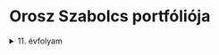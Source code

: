 # Orosz Szabolcs portfóliója

<details><summary>11. évfolyam</summary>
<p>
## 11. évfolyamon készített projektek:
</p>
[01. Portfólió](https://github.com/oroszszr/portfolio)

## Skori [ Vezeték Nélküli LED meghajtó ] építése / mérése

[VISSZA](https://oroszszr.github.io/portfolio/)

## Szükséges alkatrészek

![alkatreszek](alkatreszek.jpg "Kellő Alkatrészek ")

## Kapcsolási rajz

![kapcsolasirajz](kapcsolas.jpg "kapcsolási rajz")

## Áramkör 

![aramkor](aramkor.jpg "Az elkészült kapcsolás")

|Név|Jelölés|Érték|darab|
|----|----|----|------|
|Ellenállás|R1|18k|1|
|Kondenzátor|C1|470pF|1|
|Kondenzátor|C2|1nF|1|
|Kondenzátor|C3,C4|4,7nF|2|
|Kondenzátor|C5,C6|470nF|2|
|Tranzisztor|T1|BC639|1|
|Dióda|D1|1n4148|1|
### Nyákba beletett alkatrészek

### A kapcsolás megépítéséhez Skori rajzát használtuk fel. 

[Forrás](http://skory.gylcomp.hu/kapcs/kapcs.html)

